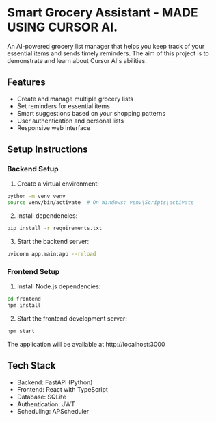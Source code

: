 # Smart Grocery Assistant - MADE USING CURSOR AI. 

An AI-powered grocery list manager that helps you keep track of your essential items and sends timely reminders. The aim of this project is to demonstrate and learn about Cursor AI's abilities.
## Features

- Create and manage multiple grocery lists
- Set reminders for essential items
- Smart suggestions based on your shopping patterns
- User authentication and personal lists
- Responsive web interface

## Setup Instructions

### Backend Setup

1. Create a virtual environment:
```bash
python -m venv venv
source venv/bin/activate  # On Windows: venv\Scripts\activate
```

2. Install dependencies:
```bash
pip install -r requirements.txt
```

3. Start the backend server:
```bash
uvicorn app.main:app --reload
```

### Frontend Setup

1. Install Node.js dependencies:
```bash
cd frontend
npm install
```

2. Start the frontend development server:
```bash
npm start
```

The application will be available at http://localhost:3000

## Tech Stack

- Backend: FastAPI (Python)
- Frontend: React with TypeScript
- Database: SQLite
- Authentication: JWT
- Scheduling: APScheduler 
